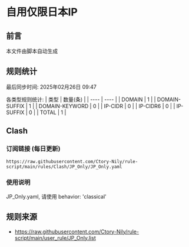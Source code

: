 # 自用仅限日本IP

## 前言
本文件由脚本自动生成

## 规则统计
最后同步时间: 2025年02月26日 09:47

各类型规则统计:
| 类型 | 数量(条)  | 
| ---- | ----  |
| DOMAIN | 1 | 
| DOMAIN-SUFFIX | 1 | 
| DOMAIN-KEYWORD | 0 | 
| IP-CIDR | 0 | 
| IP-CIDR6 | 0 | 
| IP-SUFFIX | 0 | 
| TOTAL | 1 | 
## Clash

### 订阅链接 (每日更新)
```
https://raw.githubusercontent.com/Ctory-Nily/rule-script/main/rules/Clash/JP_Only/JP_Only.yaml
```

### 使用说明
JP_Only.yaml, 请使用 behavior: 'classical'

## 规则来源
- https://raw.githubusercontent.com/Ctory-Nily/rule-script/main/user_rule/JP_Only.list 
